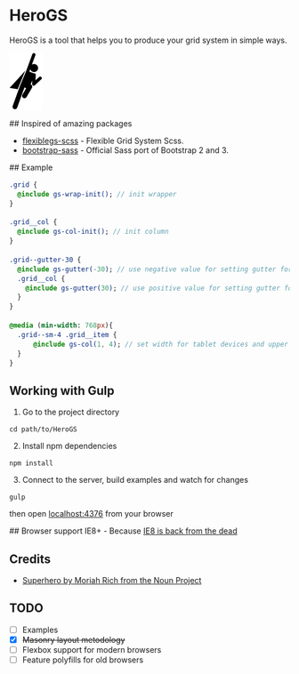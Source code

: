 # HeroGS
HeroGS is a tool that helps you to produce your grid system in simple ways.

![HeroGS](src/images/hero.png)

## Inspired of amazing packages
- [flexiblegs-scss](https://github.com/flexiblegs/flexiblegs-scss) - Flexible Grid System Scss.
- [bootstrap-sass](https://github.com/twbs/bootstrap-sass) - Official Sass port of Bootstrap 2 and 3.

## Example
```sass
.grid {
  @include gs-wrap-init(); // init wrapper
}

.grid__col {
  @include gs-col-init(); // init column
}

.grid--gutter-30 {
  @include gs-gutter(-30); // use negative value for setting gutter for wrapper
  .grid__col {
    @include gs-gutter(30); // use positive value for setting gutter for columns
  }
}

@media (min-width: 768px){
  .grid--sm-4 .grid__item {
      @include gs-col(1, 4); // set width for tablet devices and upper
  }
}

```

## Working with Gulp

1. Go to the project directory
```
cd path/to/HeroGS
```

2. Install npm dependencies
```
npm install
```

3. Connect to the server, build examples and watch for changes
```
gulp
```

then open [localhost:4376](http://localhost:4376) from your browser

## Browser support
IE8+ - Because [IE8 is back from the dead](http://www.webdesignerdepot.com/2016/01/ie8-is-back-from-the-dead/)

## Credits
- [Superhero by Moriah Rich from the Noun Project](https://thenounproject.com/search/?q=hero&i=12709)

## TODO
- [ ] Examples
- [x] ~~Masonry layout metodology~~
- [ ] Flexbox support for modern browsers
- [ ] Feature polyfills for old browsers
